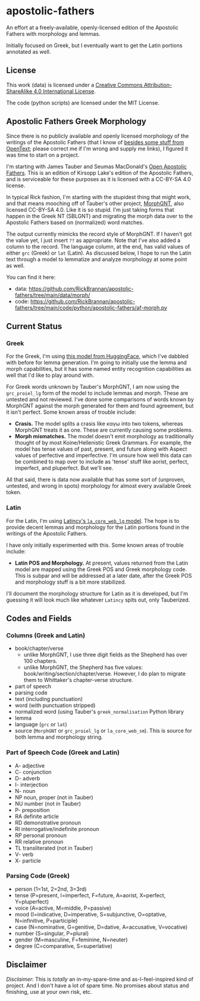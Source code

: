 # apostolic-fathers
An effort at a freely-available, openly-licensed edition of the Apostolic Fathers with morphology and lemmas.

Initially focused on Greek, but I eventually want to get the Latin portions annotated as well.

## License
This work (data) is licensed under a [Creative Commons Attribution-ShareAlike 4.0 International License](http://creativecommons.org/licenses/by-sa/4.0/).

The code (python scripts) are licensed under the MIT License.

## Apostolic Fathers Greek Morphology

Since there is no publicly available and openly licensed morphology of the writings of the Apostolic Fathers 
(that I know of [besides some stuff from OpenText](https://github.com/OpenText-org/non_NT_annotation); please 
correct me if I'm wrong and supply me links), I figured it was time to start on a project.

I'm starting with James Tauber and Seumas MacDonald's [Open Apostolic Fathers](https://github.com/jtauber/apostolic-fathers).
This is an edition of Kirsopp Lake's edition of the Apostolic Fathers, and is serviceable for these purposes as it is
licensed with a CC-BY-SA 4.0 license.

In typical Rick fashion, I'm starting with the stupidest thing that might work, and that means mooching off of Tauber's other
project, [MorphGNT](https://github.com/MorphGNT), also licensed CC-BY-SA 4.0. Like it is so stupid. I'm just taking forms that 
happen in the Greek NT (SBLGNT) and migrating the morph data over to the Apostolic Fathers based on (normalized) word matches.

The output currently mimicks the record style of MorphGNT. If I haven't got the value yet, I just insert `??` as appropriate.
Note that I've also added a column to the record. The language column, at the end, has valid values of either `grc` (Greek)
or `lat` (Latin). As discussed below, I hope to run the Latin text through a model to lemmatize and analyze morphology at
some point as well.

You can find it here:

* data: https://github.com/RickBrannan/apostolic-fathers/tree/main/data/morph/
* code: https://github.com/RickBrannan/apostolic-fathers/tree/main/code/python/apostolic-fathers/af-morph.py

## Current Status

### Greek

For the Greek, I'm using [this model from HuggingFace](https://huggingface.co/Jacobo/grc_proiel_lg), which
I've dabbled with before for lemma generation. I'm going to initially use the lemma and morph capabilities,
but it has some named entity recognition capabilities as well that I'd like to play around with.

For Greek words unknown by Tauber's MorphGNT, I am now using the `grc_proiel_lg` form of the model to 
include lemmas and morph. These are untested and not reviewed. I've done some comparisons of words known
by MorphGNT against the morph generated for them and found agreement, but it isn't perfect. Some known areas
of trouble include:

* **Crasis.** The model splits a crasis like καγω into two tokens, whereas MorphGNT treats it as one. These are currently causing some problems.
* **Morph mismatches.** The model doesn't emit morphology as traditionally thought of by most Koine/Hellenistic Greek Grammars. For example,
the model has tense values of past, present, and future along with Aspect values of perfective and imperfective. I'm unsure how well this 
data can be combined to map over to include as 'tense' stuff like aorist, perfect, imperfect, and pluperfect. But we'll see.

All that said, there is data now available that has some sort of (unproven, untested, and wrong in spots) morphology for
almost every available Greek token.

### Latin

For the Latin, I'm using [Latincy's `la_core_web_lg` model](https://huggingface.co/latincy/la_core_web_lg). The 
hope is to provide decent lemmas and morphology for the Latin portions found in the writings of the Apostolic Fathers.

I have only initially experimented with this. Some known areas of trouble include:

* **Latin POS and Morphology.** At present, values returned from the Latin model are mapped using the Greek POS and Greek morphology code.
This is subpar and will be addressed at a later date, after the Greek POS and morphology stuff is a bit more stabilized.


I'll document the morphology structure for Latin as it is developed, but I'm guessing it will look much like
whatever `Latincy` spits out, only Tauberized.

## Codes and Fields

### Columns (Greek and Latin)

 * book/chapter/verse
   * unlike MorphGNT, I use three digit fields as the Shepherd has over 100 chapters.
   * unlike MorphGNT, the Shepherd has five values: book/writing/section/chapter/verse. However, I do plan to migrate them to Whittaker's chapter-verse structure.
 * part of speech
 * parsing code
 * text (including punctuation)
 * word (with punctuation stripped)
 * normalized word (using Tauber's `greek_normalisation` Python library
 * lemma
 * language (`grc` or `lat`)
 * source (`MorphGNT` or `grc_proiel_lg` or `la_core_web_sm`). This is source for both lemma and morphology string.

### Part of Speech Code (Greek and Latin)

* A- adjective  
* C- conjunction  
* D- adverb  
* I- interjection  
* N- noun
* NP noun, proper (not in Tauber)
* NU number (not in Tauber)
* P- preposition  
* RA definite article  
* RD demonstrative pronoun  
* RI interrogative/indefinite pronoun  
* RP personal pronoun  
* RR relative pronoun  
* TL transliterated (not in Tauber)
* V- verb  
* X- particle  

### Parsing Code (Greek)

 * person (1=1st, 2=2nd, 3=3rd)
 * tense (P=present, I=imperfect, F=future, A=aorist, X=perfect, Y=pluperfect)
 * voice (A=active, M=middle, P=passive)
 * mood (I=indicative, D=imperative, S=subjunctive, O=optative, N=infinitive, P=participle)
 * case (N=nominative, G=genitive, D=dative, A=accusative, V=vocative)
 * number (S=singular, P=plural)
 * gender (M=masculine, F=feminine, N=neuter)
 * degree (C=comparative, S=superlative)
 
## Disclaimer
*Disclaimer:* This is _totally_ an in-my-spare-time and as-I-feel-inspired kind of project. And I don't have a lot of spare time. No promises 
about status and finishing, use at your own risk, etc.

